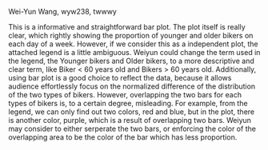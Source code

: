 Wei-Yun Wang, wyw238, twwwy

This is a informative and straightforward bar plot. The plot itself is really clear, which rightly showing the proportion of younger and older bikers on each day of a week. However, if we consider this as a independent plot, the attached legend is a little ambiguous. Weiyun could change the term used in the legend, the Younger bikers and Older bikers, to a more descriptive and clear term, like Biker < 60 years old and Bikers > 60 years old. Additionally, using bar plot is a good choice to reflect the data, because it allows audience effortlessly focus on the normalized difference of the distribution of the two types of bikers. However, overlapping the two bars for each types of bikers is, to a certain degree, misleading. For example, from the legend, we can only find out two colors, red and blue, but in the plot, there is another color, purple, which is a result of overlapping two bars. Weiyun may consider to either serperate the two bars, or enforcing the color of the overlapping area to be the color of the bar which has less proportion. 

